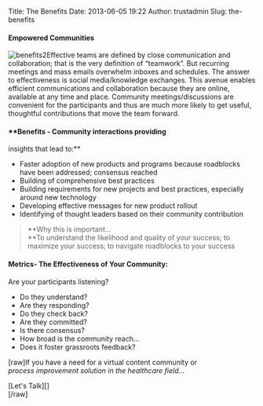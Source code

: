 Title: The Benefits
Date: 2013-06-05 19:22
Author: trustadmin
Slug: the-benefits

#### **Empowered Communities**

![benefits2][]Effective teams are defined by close communication and
collaboration; that is the very definition of “teamwork”. But recurring
meetings and mass emails overwhelm inboxes and schedules. The answer to
effectiveness is social media/knowledge exchanges. This avenue enables
efficient communications and collaboration because they are online,
available at any time and place. Community meetings/discussions are
convenient for the participants and thus are much more likely to get
useful, thoughtful contributions that move the team forward.

#### **Benefits - Community interactions providing   
insights that lead to:**

-   Faster adoption of new products and programs because roadblocks have
    been addressed; consensus reached
-   Building of comprehensive best practices
-   Building requirements for new projects and best practices,
    especially around new technology
-   Developing effective messages for new product rollout
-   Identifying of thought leaders based on their community contribution

> **Why this is important...  
> **To understand the likelihood and quality of your success; to
> maximize your success; to navigate roadblocks to your success

#### **Metrics- The Effectiveness of Your Community:**

Are your participants listening?

-   Do they understand?
-   Are they responding?
-   Do they check back?
-   Are they committed?
-   Is there consensus?
-   How broad is the community reach...
-   Does it foster grassroots feedback?

[raw]If you have a need for a virtual content community or  
*process improvement solution in the healthcare field...*

<div class="medium">
[Let's Talk][]

</div>
<div class="medium">
[/raw]

</div>

  [benefits2]: http://trustnetmd.com/wp-content/uploads/2013/06/benefits2.png
  [Let's Talk]: http://trustnetmd.com/?page_id=24
